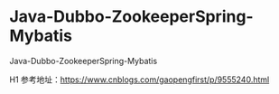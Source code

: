 # Java-Dubbo-ZookeeperSpring-Mybatis
Java-Dubbo-ZookeeperSpring-Mybatis

H1 参考地址：https://www.cnblogs.com/gaopengfirst/p/9555240.html